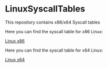 # LinuxSyscallTables
This repository contains x86/x64 Syscall tables

Here you can find the syscall table for x86 Linux:

[Linux x86](linx86.md)

Here you can find the syscall table for x64 Linux:

[Linux x64](linx64.md)